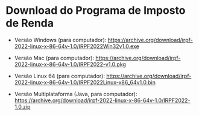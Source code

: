 # Download do Programa de Imposto de Renda


- Versão Windows (para computador): https://archive.org/download/irpf-2022-linux-x-86-64v-1.0/IRPF2022Win32v1.0.exe

- Versão Mac (para computador): https://archive.org/download/irpf-2022-linux-x-86-64v-1.0/IRPF2022-v1.0.pkg

- Versão Linux 64 (para computador): https://archive.org/download/irpf-2022-linux-x-86-64v-1.0/IRPF2022Linux-x86_64v1.0.bin

- Versão Multiplataforma (Java, para computador): https://archive.org/download/irpf-2022-linux-x-86-64v-1.0/IRPF2022-1.0.zip
